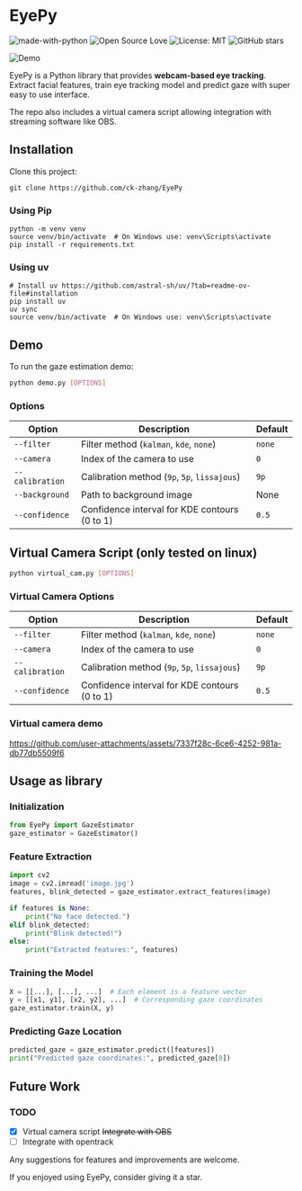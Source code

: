 # EyePy

![made-with-python](https://img.shields.io/badge/Made%20with-Python-1f425f.svg)
![Open Source Love](https://badges.frapsoft.com/os/v1/open-source.svg?v=103)
![License: MIT](https://img.shields.io/badge/License-MIT-yellow.svg)
![GitHub stars](https://img.shields.io/github/stars/ck-zhang/EyePy.svg?style=social)

![Demo](https://github.com/user-attachments/assets/70819837-c689-4516-8b95-0952500014ff)

EyePy is a Python library that provides **webcam-based eye tracking**.
Extract facial features, train eye tracking model and predict gaze with super easy to use interface.

The repo also includes a virtual camera script allowing integration with streaming software like OBS.

## Installation

Clone this project:
```shell
git clone https://github.com/ck-zhang/EyePy
```

### Using Pip
```shell
python -m venv venv
source venv/bin/activate  # On Windows use: venv\Scripts\activate
pip install -r requirements.txt
```

### Using uv
```shell
# Install uv https://github.com/astral-sh/uv/?tab=readme-ov-file#installation
pip install uv
uv sync
source venv/bin/activate  # On Windows use: venv\Scripts\activate
```

## Demo

To run the gaze estimation demo:

```bash
python demo.py [OPTIONS]
```

### Options

| Option            | Description                                      | Default             |
|-------------------|--------------------------------------------------|---------------------|
| `--filter`        | Filter method (`kalman`, `kde`, `none`)          | `none`              |
| `--camera`        | Index of the camera to use                       | `0`                 |
| `--calibration`   | Calibration method (`9p`, `5p`, `lissajous`)     | `9p`                |
| `--background`    | Path to background image                         | None                |
| `--confidence`    | Confidence interval for KDE contours (0 to 1)    | `0.5`               |

## Virtual Camera Script (only tested on linux)

```bash
python virtual_cam.py [OPTIONS]
```

### Virtual Camera Options

| Option            | Description                                      | Default             |
|-------------------|--------------------------------------------------|---------------------|
| `--filter`        | Filter method (`kalman`, `kde`, `none`)          | `none`              |
| `--camera`        | Index of the camera to use                       | `0`                 |
| `--calibration`   | Calibration method (`9p`, `5p`, `lissajous`)     | `9p`                |
| `--confidence`    | Confidence interval for KDE contours (0 to 1)    | `0.5`               |

### Virtual camera demo

https://github.com/user-attachments/assets/7337f28c-6ce6-4252-981a-db77db5509f6

## Usage as library

### Initialization
```python
from EyePy import GazeEstimator
gaze_estimator = GazeEstimator()
```

### Feature Extraction
```python
import cv2
image = cv2.imread('image.jpg')
features, blink_detected = gaze_estimator.extract_features(image)

if features is None:
    print("No face detected.")
elif blink_detected:
    print("Blink detected!")
else:
    print("Extracted features:", features)
```

### Training the Model
```python
X = [[...], [...], ...]  # Each element is a feature vector
y = [[x1, y1], [x2, y2], ...]  # Corresponding gaze coordinates
gaze_estimator.train(X, y)
```

### Predicting Gaze Location
```python
predicted_gaze = gaze_estimator.predict([features])
print("Predicted gaze coordinates:", predicted_gaze[0])
```

## Future Work

### TODO

- [x] Virtual camera script ~~Integrate with OBS~~
- [ ] Integrate with opentrack

Any suggestions for features and improvements are welcome.

If you enjoyed using EyePy, consider giving it a star.
